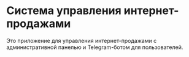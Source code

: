 # Система управления интернет-продажами

Это приложение для управления интернет-продажами с административной панелью и Telegram-ботом для пользователей.
